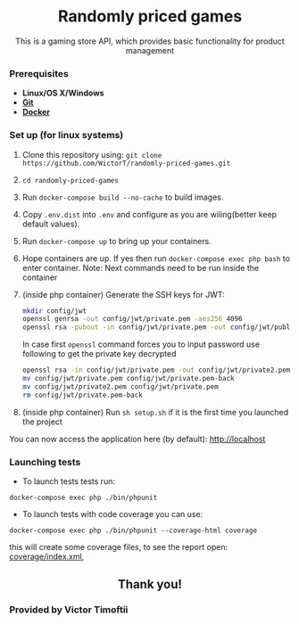 <h1 align="center">
  Randomly priced games
</h1>
<p align="center">This is a gaming store API, which provides basic functionality for product management </p>

### Prerequisites
 - **Linux/OS X/Windows**
 - [**Git**](https://www.atlassian.com/git/tutorials/install-git)
 - [**Docker**](https://docs.docker.com/engine/installation/)

### Set up (for linux systems)
1. Clone this repository using: `git clone https://github.com/WictorT/randomly-priced-games.git`
2. `cd randomly-priced-games`
3. Run `docker-compose build --no-cache` to build images.
4. Copy `.env.dist` into `.env` and configure as you are wiling(better keep default values).
5. Run `docker-compose up` to bring up your containers.
6. Hope containers are up. If yes then run `docker-compose exec php bash` to enter container. Note: Next commands need to be run inside the container
7.
   (inside php container) Generate the SSH keys for JWT:
    
    ``` bash
    mkdir config/jwt
    openssl genrsa -out config/jwt/private.pem -aes256 4096
    openssl rsa -pubout -in config/jwt/private.pem -out config/jwt/public.pem
    ```
    
    In case first ```openssl``` command forces you to input password use following to get the private key decrypted
    ``` bash
    openssl rsa -in config/jwt/private.pem -out config/jwt/private2.pem
    mv config/jwt/private.pem config/jwt/private.pem-back
    mv config/jwt/private2.pem config/jwt/private.pem
    rm config/jwt/private.pem-back
    ```
8. (inside php container) Run `sh setup.sh` if it is the first time you launched the project

You can now access the application here (by default): [http://localhost](http://localhost)

### Launching tests
- To launch tests tests run:
```
docker-compose exec php ./bin/phpunit
```
- To launch tests with code coverage you can use:
```
docker-compose exec php ./bin/phpunit --coverage-html coverage
```
this will create some coverage files, to see the report open: [coverage/index.xml](coverage/index.xml),

<h2 align="center"> Thank you! </h2>
<h3> Provided by Victor Timoftii </h3>
